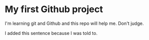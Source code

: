 # My first Github project

I'm learning git and Github and this repo will help me. Don't judge.

I added this sentence because I was told to.
